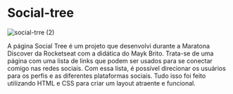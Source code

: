 # Social-tree

![social-trre (2)](https://user-images.githubusercontent.com/126616878/222875916-1f13328f-eb93-40a3-b9ce-5208f330cb4a.png)

A página Social Tree é um projeto que desenvolvi durante a Maratona Discover da Rocketseat com a didática do Mayk Brito. Trata-se de uma página com uma lista de links que podem ser usados para se conectar comigo nas redes sociais. Com essa lista, é possível direcionar os usuários para os perfis e as diferentes plataformas sociais. Tudo isso foi feito utilizando HTML e CSS para criar um layout atraente e funcional.
